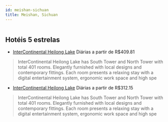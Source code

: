 ```yaml
---
id: meishan-sichuan
title: Meishan, Sichuan
---
```


<center><img src="http://image1.urlforimages.com/Images/1330468/$Original/1000070210_512X288.JPG" alt="" /></center>


## Hotéis 5 estrelas

-    [InterContinental Heilong Lake](https://www.hurb.com/hoteis/meishan/intercontinental-heilong-lake-JNP-JP00009F?cmp=18055) Diárias a partir de R$409.81
   > InterContinental Heilong Lake has South Tower and North Tower with total 401 rooms. Elegantly furnished with local designs and contemporary fittings. Each room presents a relaxing stay with a digital entertainment system, ergonomic work space and high spe
-    [InterContinental Heilong Lake](https://www.hurb.com/hoteis/meishan/intercontinental-heilong-lake-JNP-JP431998?cmp=18055) Diárias a partir de R$312.15
   > InterContinental Heilong Lake has South Tower and North Tower with total 401 rooms. Elegantly furnished with local designs and contemporary fittings. Each room presents a relaxing stay with a digital entertainment system, ergonomic work space and high spe
